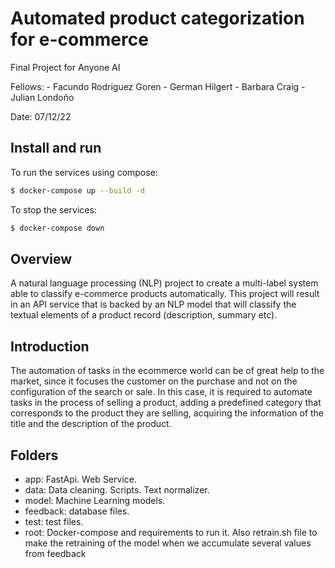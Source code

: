 # Automated product categorization for e-commerce
Final Project for Anyone AI

Fellows: 
    - Facundo Rodriguez Goren
    - German Hilgert
    - Barbara Craig
    - Julian Londoño

Date: 07/12/22

## Install and run

To run the services using compose:

```bash
$ docker-compose up --build -d
```

To stop the services:

```bash
$ docker-compose down
```

## Overview

A natural language processing (NLP) project to create a multi-label system able to classify e-commerce products automatically. This project will result in an API service that is backed by an NLP model that will classify the textual elements of a product record (description, summary etc).

## Introduction

The automation of tasks in the ecommerce world can be of great help to the market, since it focuses the customer on the purchase and not on the configuration of the search or sale.
In this case, it is required to automate tasks in the process of selling a product, adding a predefined category that corresponds to the product they are selling, acquiring the information of the title and the description of the product.

## Folders

- app: FastApi. Web Service.
- data: Data cleaning. Scripts. Text normalizer.
- model: Machine Learning models.
- feedback: database files.
- test: test files.
- root: Docker-compose and requirements to run it. Also retrain.sh file to make the retraining of the model when we accumulate several
values from feedback
